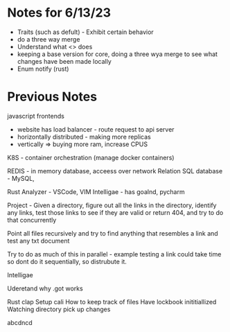 # Notes for 6/13/23
- Traits (such as defult) - Exhibit certain behavior
- do a three way merge
- Understand what <> does
- keeping a base version for core, doing a three wya merge to see what changes have been made locally
- Enum notify (rust)

# Previous Notes
javascript frontends
 - website has load balancer - route request to api server
 - horizontally distributed - making more replicas
 - vertically => buying more ram, increase CPUS

K8S - container orchestration (manage docker containers)

REDIS - in memory database, acceess over network
Relation SQL database - MySQL,

Rust Analyzer - VSCode, VIM
Intelligae - has goalnd, pycharm


Project - Given a directory, figure out all the links in the directory, identify any links, test those links to see if they are valid or return 404, and try to do that concurrently

Point all files recursively and try to find anything that resembles a link and test 
any txt document

Try to do as much of this in parallel - example testing a link could take time so dont do it sequentially, so distrubute it. 

Intelligae


Uderetand why .got works

Rust clap
Setup cali
How to keep track of files
Have lockbook inititiallized
Watching directory pick up changes 

abcdncd
